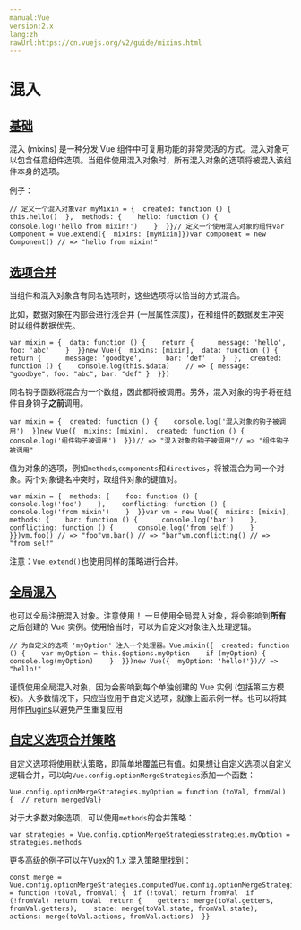 ```yaml
---
manual:Vue
version:2.x
lang:zh
rawUrl:https://cn.vuejs.org/v2/guide/mixins.html
---
```



# 混入

## [基础](%25133#基础 "基础")<a name="基础"></a>


混入 (mixins) 是一种分发 Vue 组件中可复用功能的非常灵活的方式。混入对象可以包含任意组件选项。当组件使用混入对象时，所有混入对象的选项将被混入该组件本身的选项。



例子：


```
// 定义一个混入对象var myMixin = {  created: function () {    this.hello()  },  methods: {    hello: function () {      console.log('hello from mixin!')    }  }}// 定义一个使用混入对象的组件var Component = Vue.extend({  mixins: [myMixin]})var component = new Component() // => "hello from mixin!"
``` 


## [选项合并](%25133#选项合并 "选项合并")<a name="选项合并"></a>


当组件和混入对象含有同名选项时，这些选项将以恰当的方式混合。



比如，数据对象在内部会进行浅合并 (一层属性深度)，在和组件的数据发生冲突时以组件数据优先。


```
var mixin = {  data: function () {    return {      message: 'hello',      foo: 'abc'    }  }}new Vue({  mixins: [mixin],  data: function () {    return {      message: 'goodbye',      bar: 'def'    }  },  created: function () {    console.log(this.$data)    // => { message: "goodbye", foo: "abc", bar: "def" }  }})
``` 



同名钩子函数将混合为一个数组，因此都将被调用。另外，混入对象的钩子将在组件自身钩子**之前**调用。


```
var mixin = {  created: function () {    console.log('混入对象的钩子被调用')  }}new Vue({  mixins: [mixin],  created: function () {    console.log('组件钩子被调用')  }})// => "混入对象的钩子被调用"// => "组件钩子被调用"
``` 



值为对象的选项，例如`methods`,`components`和`directives`，将被混合为同一个对象。两个对象键名冲突时，取组件对象的键值对。


```
var mixin = {  methods: {    foo: function () {      console.log('foo')    },    conflicting: function () {      console.log('from mixin')    }  }}var vm = new Vue({  mixins: [mixin],  methods: {    bar: function () {      console.log('bar')    },    conflicting: function () {      console.log('from self')    }  }})vm.foo() // => "foo"vm.bar() // => "bar"vm.conflicting() // => "from self"
``` 



注意：`Vue.extend()`也使用同样的策略进行合并。


## [全局混入](%25133#全局混入 "全局混入")<a name="全局混入"></a>


也可以全局注册混入对象。注意使用！ 一旦使用全局混入对象，将会影响到**所有**之后创建的 Vue 实例。使用恰当时，可以为自定义对象注入处理逻辑。


```
// 为自定义的选项 'myOption' 注入一个处理器。Vue.mixin({  created: function () {    var myOption = this.$options.myOption    if (myOption) {      console.log(myOption)    }  }})new Vue({  myOption: 'hello!'})// => "hello!"
``` 



谨慎使用全局混入对象，因为会影响到每个单独创建的 Vue 实例 (包括第三方模板)。大多数情况下，只应当应用于自定义选项，就像上面示例一样。也可以将其用作[Plugins](%25089 "")以避免产生重复应用


## [自定义选项合并策略](%25133#自定义选项合并策略 "自定义选项合并策略")<a name="自定义选项合并策略"></a>


自定义选项将使用默认策略，即简单地覆盖已有值。如果想让自定义选项以自定义逻辑合并，可以向`Vue.config.optionMergeStrategies`添加一个函数：


```
Vue.config.optionMergeStrategies.myOption = function (toVal, fromVal) {  // return mergedVal}
``` 



对于大多数对象选项，可以使用`methods`的合并策略：


```
var strategies = Vue.config.optionMergeStrategiesstrategies.myOption = strategies.methods
``` 



更多高级的例子可以在[Vuex](%24873 "")的 1.x 混入策略里找到：


```
const merge = Vue.config.optionMergeStrategies.computedVue.config.optionMergeStrategies.vuex = function (toVal, fromVal) {  if (!toVal) return fromVal  if (!fromVal) return toVal  return {    getters: merge(toVal.getters, fromVal.getters),    state: merge(toVal.state, fromVal.state),    actions: merge(toVal.actions, fromVal.actions)  }}
``` 


